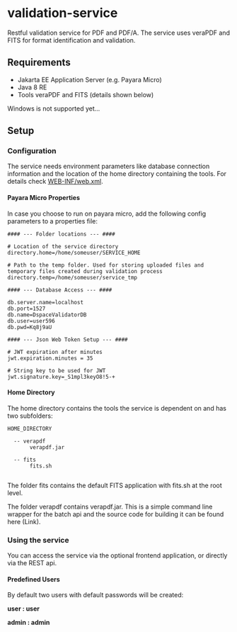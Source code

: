 # validation-service
Restful validation service for PDF and PDF/A. The service uses veraPDF and FITS for format identification and validation.


## Requirements
- Jakarta EE Application Server (e.g. Payara Micro)
- Java 8 RE
- Tools veraPDF and FITS (details shown below)

Windows is not supported yet...

## Setup

### Configuration

The service needs environment parameters like database connection information and the location of the home directory containing 
the tools. For details check [WEB-INF/web.xml](https://github.com/FabianHamm/validation-service/blob/master/service/src/main/webapp/WEB-INF/web.xml).

#### Payara Micro Properties

In case you choose to run on payara micro, add the following config parameters to a properties file:
```
#### --- Folder locations --- ####

# Location of the service directory
directory.home=/home/someuser/SERVICE_HOME

# Path to the temp folder. Used for storing uploaded files and temporary files created during validation process
directory.temp=/home/someuser/service_tmp

#### --- Database Access --- ####

db.server.name=localhost
db.port=1527
db.name=DspaceValidatorDB
db.user=user596
db.pwd=Kq8j9aU

#### --- Json Web Token Setup --- ####

# JWT expiration after minutes
jwt.expiration.minutes = 35

# String key to be used for JWT 
jwt.signature.key=_S1mpl3keyO8!5-+

```
#### Home Directory

The home directory contains the tools the service is dependent on and has two subfolders:

```
HOME_DIRECTORY
  
  -- verapdf
       verapdf.jar
       
  -- fits
       fits.sh
      
```
The folder fits contains the default FITS application with fits.sh at the root level.

The folder verapdf contains verapdf.jar. This is a simple command line wrapper for the batch api and the source code for building it can be found here (Link).

### Using the service

You can access the service via the optional frontend application, or directly via the REST api.


#### Predefined Users
By default two users with default passwords will be created:

  **user : user**
  
  **admin : admin**





